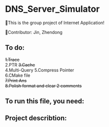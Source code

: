 # DNS_Server_Simulator
🎯This is the group project of Internet Application!  

🎉Contributor: Jin, Zhendong  

## To do:
~~1.Trace~~  
2.PTR 
~~3.Cache~~  
4.Multi-Query
5.Compress Pointer   
6.CMake file    
~~7.Print Ans~~   
~~8.Polish format and clear 2 comments~~
## To run this file, you need:

## Project describtion:
